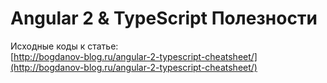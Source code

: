 # Angular 2 & TypeScript Полезности 
  		  
Исходные коды к статье:   
[http://bogdanov-blog.ru/angular-2-typescript-cheatsheet/](http://bogdanov-blog.ru/angular-2-typescript-cheatsheet/)		
